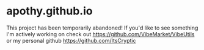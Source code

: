 # apothy.github.io

This project has been temporarily abandoned! If you'd like to see something I'm actively working on check out https://github.com/VibeMarket/VibeUtils or my personal github https://github.com/ItsCryptic
